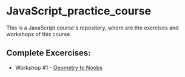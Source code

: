 # JavaScript_practice_course
This is a JavaScript course's repository, where are the exercises and workshops of this course.

## Complete Excercises:
- Workshop #1 - [Geometry to Noobs](https://github.com/Juanvcas/Geometry-to-Noobs)
